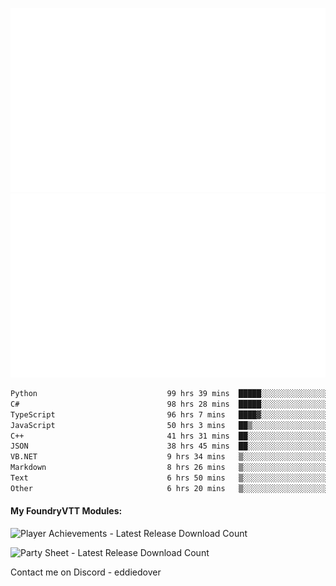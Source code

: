 
![](https://raw.githubusercontent.com/eddiedover/ghstats/master/generated/overview.svg)
![](https://raw.githubusercontent.com/eddiedover/ghstats/master/generated/languages.svg)

<!--START_SECTION:waka-->

```txt
Python                             99 hrs 39 mins  █████░░░░░░░░░░░░░░░░░░░░   19.80 %
C#                                 98 hrs 28 mins  █████░░░░░░░░░░░░░░░░░░░░   19.56 %
TypeScript                         96 hrs 7 mins   ████▓░░░░░░░░░░░░░░░░░░░░   19.10 %
JavaScript                         50 hrs 3 mins   ██▒░░░░░░░░░░░░░░░░░░░░░░   09.94 %
C++                                41 hrs 31 mins  ██░░░░░░░░░░░░░░░░░░░░░░░   08.25 %
JSON                               38 hrs 45 mins  ██░░░░░░░░░░░░░░░░░░░░░░░   07.70 %
VB.NET                             9 hrs 34 mins   ▒░░░░░░░░░░░░░░░░░░░░░░░░   01.90 %
Markdown                           8 hrs 26 mins   ▒░░░░░░░░░░░░░░░░░░░░░░░░   01.68 %
Text                               6 hrs 50 mins   ▒░░░░░░░░░░░░░░░░░░░░░░░░   01.36 %
Other                              6 hrs 20 mins   ▒░░░░░░░░░░░░░░░░░░░░░░░░   01.26 %
```

<!--END_SECTION:waka-->

#### My FoundryVTT Modules:

  ![Player Achievements - Latest Release Download Count](https://img.shields.io/badge/dynamic/json?label=Player%20Achievements%20-%20Downloads@latest&query=assets%5B1%5D.download_count&url=https%3A%2F%2Fapi.github.com%2Frepos%2FEddieDover%2Ffvtt-player-achievements%2Freleases%2Flatest)

  ![Party Sheet - Latest Release Download Count](https://img.shields.io/badge/dynamic/json?label=Party%20Sheet%20-%20Downloads@latest&query=assets%5B1%5D.download_count&url=https%3A%2F%2Fapi.github.com%2Frepos%2FEddieDover%2Ffvtt-party-sheet%2Freleases%2Flatest)

<a rel="me" href="https://techhub.social/@EddieDover"></a>

Contact me on Discord - eddiedover
